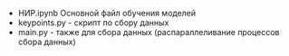 - НИР.ipynb Основной файл обучения моделей
- keypoints.py - скрипт по сбору данных
- main.py - также для сбора данных (распараллеливание процессов сбора данных)
  
